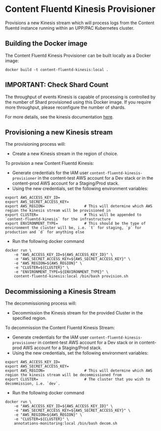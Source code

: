 # Content Fluentd Kinesis Provisioner

Provisions a new Kinesis stream which will process logs from the Content fluentd instance running within an UPP/PAC Kubernetes cluster.

## Building the Docker image

The Content Fluentd Kinesis Provisioner can be built locally as a Docker image:

`docker build -t content-fluentd-kinesis:local .`

## IMPORTANT: Check Shard Count

The throughput of events Kinesis is capable of processing is controlled by the number of Shard provisioned using this Docker image. If you require more throughput, please reconfigure the number of shards.

For more details, see the kinesis documentation [here](https://docs.aws.amazon.com/streams/latest/dev/key-concepts.html).

## Provisioning a new Kinesis stream

The provisioning process will:

* Create a new Kinesis stream in the region of choice.

To provision a new Content Fluentd Kinesis:

* Generate credentials for the IAM user `content-fluentd-kinesis-provisioner` in the content-test AWS account for a Dev stack or in the content-prod AWS account for a Staging/Prod stack.
* Using the new credentials, set the following environment variables:

```
export AWS_ACCESS_KEY_ID=
export AWS_SECRET_ACCESS_KEY=
export AWS_REGION=                  # This will determine which AWS region the kinesis stream will be provisioned in
export CLUSTER=                     # This will be appended to `content-fluentd-kinesis` for the infrastructure
export ENVIRONMENT_TYPE=            # This should be the type of environment the cluster will be, i.e. `t` for staging, `p` for production and `d` for anything else
```

* Run the following docker command

```
docker run \
    -e "AWS_ACCESS_KEY_ID=${AWS_ACCESS_KEY_ID}" \
    -e "AWS_SECRET_ACCESS_KEY=${AWS_SECRET_ACCESS_KEY}" \
    -e "AWS_REGION=${AWS_REGION}" \
    -e "CLUSTER=${CLUSTER}" \
    -e "ENVIRONMENT_TYPE=${ENVIRONMENT_TYPE}" \
    content-fluentd-kinesis:local /bin/bash provision.sh
```

## Decommissioning a Kinesis Stream

The decommissioning process will:

* Decommission the Kinesis stream for the provided Cluster in the specified region.

To decommission the Content Fluentd Kinesis Stream:

* Generate credentials for the IAM user `content-fluentd-kinesis-provisioner` in content-test AWS account for a Dev stack or in content-prod AWS account for a Staging/Prod stack.
* Using the new credentials, set the following environment variables:

```
export AWS_ACCESS_KEY_ID=
export AWS_SECRET_ACCESS_KEY=
export AWS_REGION=                  # This will determine which AWS region the kinesis stream will be decommissioned from
export CLUSTER=                     # The cluster that you wish to decommission, i.e. `dev`.
```

* Run the following docker command

```
docker run \
    -e "AWS_ACCESS_KEY_ID=${AWS_ACCESS_KEY_ID}" \
    -e "AWS_SECRET_ACCESS_KEY=${AWS_SECRET_ACCESS_KEY}" \
    -e "AWS_REGION=${AWS_REGION}" \
    -e "CLUSTER=${CLUSTER}" \
    annotations-monitoring:local /bin/bash decom.sh
```

